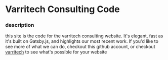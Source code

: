 # Varritech Consulting Code

### description 
this site is the code for the varritech consulting website. It's elegant, fast as it's built on Gatsby.js, and highlights our most recent work. If you'd like to see more of what we can do, checkout this github account, or checkout [varritech](https://varritech.com) to see what's possible for your website

